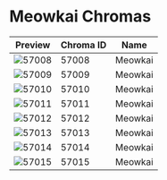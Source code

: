 # Meowkai Chromas

| Preview | Chroma ID | Name |
|---------|-----------|------|
| ![57008](https://raw.communitydragon.org/latest/plugins/rcp-be-lol-game-data/global/default/v1/champion-chroma-images/57/57008.png) | 57008 | Meowkai |
| ![57009](https://raw.communitydragon.org/latest/plugins/rcp-be-lol-game-data/global/default/v1/champion-chroma-images/57/57009.png) | 57009 | Meowkai |
| ![57010](https://raw.communitydragon.org/latest/plugins/rcp-be-lol-game-data/global/default/v1/champion-chroma-images/57/57010.png) | 57010 | Meowkai |
| ![57011](https://raw.communitydragon.org/latest/plugins/rcp-be-lol-game-data/global/default/v1/champion-chroma-images/57/57011.png) | 57011 | Meowkai |
| ![57012](https://raw.communitydragon.org/latest/plugins/rcp-be-lol-game-data/global/default/v1/champion-chroma-images/57/57012.png) | 57012 | Meowkai |
| ![57013](https://raw.communitydragon.org/latest/plugins/rcp-be-lol-game-data/global/default/v1/champion-chroma-images/57/57013.png) | 57013 | Meowkai |
| ![57014](https://raw.communitydragon.org/latest/plugins/rcp-be-lol-game-data/global/default/v1/champion-chroma-images/57/57014.png) | 57014 | Meowkai |
| ![57015](https://raw.communitydragon.org/latest/plugins/rcp-be-lol-game-data/global/default/v1/champion-chroma-images/57/57015.png) | 57015 | Meowkai |